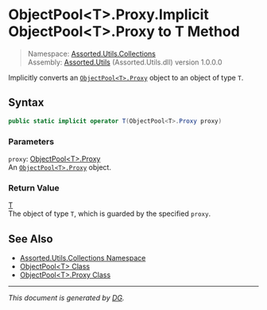 ﻿# ObjectPool\<T>.Proxy.Implicit ObjectPool\<T>.Proxy to T Method

> Namespace: [Assorted.Utils.Collections](_toc.Assorted.Utils.md#Assorted.Utils.Collections%20Namespace)\
> Assembly: [Assorted.Utils](_toc.Assorted.Utils.md) (Assorted.Utils.dll) version 1.0.0.0

Implicitly converts an [`ObjectPool<T>.Proxy`](Assorted.Utils.Collections.ObjectPool-1.Proxy.md) object to an object of type `T`.

## Syntax

```csharp
public static implicit operator T(ObjectPool<T>.Proxy proxy)
```

### Parameters

`proxy`: [ObjectPool\<T>.Proxy](Assorted.Utils.Collections.ObjectPool-1.Proxy.md)\
An [`ObjectPool<T>.Proxy`](Assorted.Utils.Collections.ObjectPool-1.Proxy.md) object.

### Return Value

[T](https://docs.microsoft.com/en-us/dotnet/api/t)\
The object of type `T`, which is guarded by the specified `proxy`.

## See Also

- [Assorted.Utils.Collections Namespace](_toc.Assorted.Utils.md#Assorted.Utils.Collections%20Namespace)
- [ObjectPool\<T> Class](Assorted.Utils.Collections.ObjectPool-1.md)
- [ObjectPool\<T>.Proxy Class](Assorted.Utils.Collections.ObjectPool-1.Proxy.md)

---

_This document is generated by [DG](https://github.com/Khojasteh/dg)._
